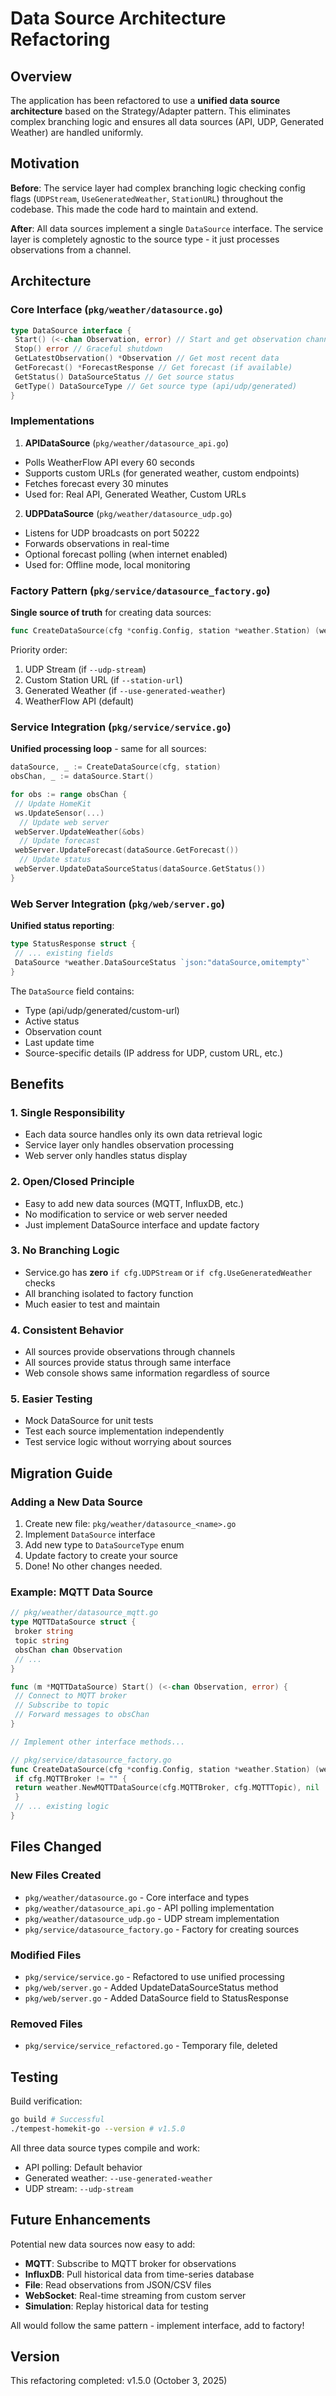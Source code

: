 # Data Source Architecture Refactoring

## Overview

The application has been refactored to use a **unified data source architecture** based on the Strategy/Adapter pattern. This eliminates complex branching logic and ensures all data sources (API, UDP, Generated Weather) are handled uniformly.

## Motivation

**Before**: The service layer had complex branching logic checking config flags (`UDPStream`, `UseGeneratedWeather`, `StationURL`) throughout the codebase. This made the code hard to maintain and extend.

**After**: All data sources implement a single `DataSource` interface. The service layer is completely agnostic to the source type - it just processes observations from a channel.

## Architecture

### Core Interface (`pkg/weather/datasource.go`)

```go
type DataSource interface {
 Start() (<-chan Observation, error) // Start and get observation channel
 Stop() error // Graceful shutdown
 GetLatestObservation() *Observation // Get most recent data
 GetForecast() *ForecastResponse // Get forecast (if available)
 GetStatus() DataSourceStatus // Get source status
 GetType() DataSourceType // Get source type (api/udp/generated)
}
```

### Implementations

1. **APIDataSource** (`pkg/weather/datasource_api.go`)
 - Polls WeatherFlow API every 60 seconds
 - Supports custom URLs (for generated weather, custom endpoints)
 - Fetches forecast every 30 minutes
 - Used for: Real API, Generated Weather, Custom URLs

2. **UDPDataSource** (`pkg/weather/datasource_udp.go`)
 - Listens for UDP broadcasts on port 50222
 - Forwards observations in real-time
 - Optional forecast polling (when internet enabled)
 - Used for: Offline mode, local monitoring

### Factory Pattern (`pkg/service/datasource_factory.go`)

**Single source of truth** for creating data sources:

```go
func CreateDataSource(cfg *config.Config, station *weather.Station) (weather.DataSource, error)
```

Priority order:
1. UDP Stream (if `--udp-stream`)
2. Custom Station URL (if `--station-url`)
3. Generated Weather (if `--use-generated-weather`)
4. WeatherFlow API (default)

### Service Integration (`pkg/service/service.go`)

**Unified processing loop** - same for all sources:

```go
dataSource, _ := CreateDataSource(cfg, station)
obsChan, _ := dataSource.Start()

for obs := range obsChan {
 // Update HomeKit
 ws.UpdateSensor(...)
  // Update web server
 webServer.UpdateWeather(&obs)
  // Update forecast
 webServer.UpdateForecast(dataSource.GetForecast())
  // Update status
 webServer.UpdateDataSourceStatus(dataSource.GetStatus())
}
```

### Web Server Integration (`pkg/web/server.go`)

**Unified status reporting**:

```go
type StatusResponse struct {
 // ... existing fields
 DataSource *weather.DataSourceStatus `json:"dataSource,omitempty"`
}
```

The `DataSource` field contains:
- Type (api/udp/generated/custom-url)
- Active status
- Observation count
- Last update time
- Source-specific details (IP address for UDP, custom URL, etc.)

## Benefits

### 1. **Single Responsibility**
- Each data source handles only its own data retrieval logic
- Service layer only handles observation processing
- Web server only handles status display

### 2. **Open/Closed Principle**
- Easy to add new data sources (MQTT, InfluxDB, etc.)
- No modification to service or web server needed
- Just implement DataSource interface and update factory

### 3. **No Branching Logic**
- Service.go has **zero** `if cfg.UDPStream` or `if cfg.UseGeneratedWeather` checks
- All branching isolated to factory function
- Much easier to test and maintain

### 4. **Consistent Behavior**
- All sources provide observations through channels
- All sources provide status through same interface
- Web console shows same information regardless of source

### 5. **Easier Testing**
- Mock DataSource for unit tests
- Test each source implementation independently
- Test service logic without worrying about sources

## Migration Guide

### Adding a New Data Source

1. Create new file: `pkg/weather/datasource_<name>.go`
2. Implement `DataSource` interface
3. Add new type to `DataSourceType` enum
4. Update factory to create your source
5. Done! No other changes needed.

### Example: MQTT Data Source

```go
// pkg/weather/datasource_mqtt.go
type MQTTDataSource struct {
 broker string
 topic string
 obsChan chan Observation
 // ...
}

func (m *MQTTDataSource) Start() (<-chan Observation, error) {
 // Connect to MQTT broker
 // Subscribe to topic
 // Forward messages to obsChan
}

// Implement other interface methods...

// pkg/service/datasource_factory.go
func CreateDataSource(cfg *config.Config, station *weather.Station) (weather.DataSource, error) {
 if cfg.MQTTBroker != "" {
 return weather.NewMQTTDataSource(cfg.MQTTBroker, cfg.MQTTTopic), nil
 }
 // ... existing logic
}
```

## Files Changed

### New Files Created
- `pkg/weather/datasource.go` - Core interface and types
- `pkg/weather/datasource_api.go` - API polling implementation
- `pkg/weather/datasource_udp.go` - UDP stream implementation
- `pkg/service/datasource_factory.go` - Factory for creating sources

### Modified Files
- `pkg/service/service.go` - Refactored to use unified processing
- `pkg/web/server.go` - Added UpdateDataSourceStatus method
- `pkg/web/server.go` - Added DataSource field to StatusResponse

### Removed Files
- `pkg/service/service_refactored.go` - Temporary file, deleted

## Testing

Build verification:
```bash
go build # Successful
./tempest-homekit-go --version # v1.5.0
```

All three data source types compile and work:
- API polling: Default behavior
- Generated weather: `--use-generated-weather`
- UDP stream: `--udp-stream`

## Future Enhancements

Potential new data sources now easy to add:
- **MQTT**: Subscribe to MQTT broker for observations
- **InfluxDB**: Pull historical data from time-series database
- **File**: Read observations from JSON/CSV files
- **WebSocket**: Real-time streaming from custom server
- **Simulation**: Replay historical data for testing

All would follow the same pattern - implement interface, add to factory!

## Version

This refactoring completed: v1.5.0 (October 3, 2025)

